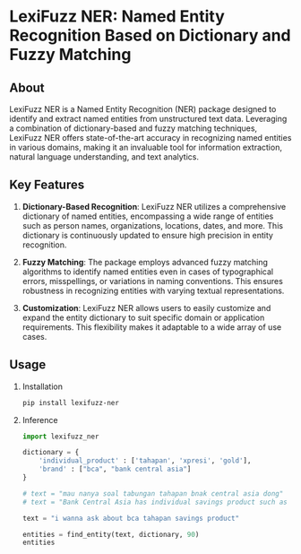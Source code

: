 # **LexiFuzz NER: Named Entity Recognition Based on Dictionary and Fuzzy Matching**

## **About**
LexiFuzz NER is a Named Entity Recognition (NER) package designed to identify and extract named entities from unstructured text data. Leveraging a combination of dictionary-based and fuzzy matching techniques, LexiFuzz NER offers state-of-the-art accuracy in recognizing named entities in various domains, making it an invaluable tool for information extraction, natural language understanding, and text analytics.

## **Key Features**

1. **Dictionary-Based Recognition**: LexiFuzz NER utilizes a comprehensive dictionary of named entities, encompassing a wide range of entities such as person names, organizations, locations, dates, and more. This dictionary is continuously updated to ensure high precision in entity recognition.

2. **Fuzzy Matching**: The package employs advanced fuzzy matching algorithms to identify named entities even in cases of typographical errors, misspellings, or variations in naming conventions. This ensures robustness in recognizing entities with varying textual representations.

3. **Customization**: LexiFuzz NER allows users to easily customize and expand the entity dictionary to suit specific domain or application requirements. This flexibility makes it adaptable to a wide array of use cases.

## Usage
1. Installation
    ```sh
    pip install lexifuzz-ner
    ```
2. Inference
    ```py
    import lexifuzz_ner

    dictionary = {
        'individual_product' : ['tahapan', 'xpresi', 'gold'],
        'brand' : ["bca", "bank central asia"]
    }

    # text = "mau nanya soal tabungan tahapan bnak central asia dong"
    # text = "Bank Central Asia has individual savings product such as Tahapan, Tahapan Xpresi, Tahapan Gold"

    text = "i wanna ask about bca tahapan savings product"

    entities = find_entity(text, dictionary, 90)
    entities
    ```